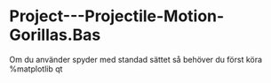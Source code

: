 # Project---Projectile-Motion-Gorillas.Bas
Om du använder spyder med standad sättet så behöver du först köra %matplotlib qt
